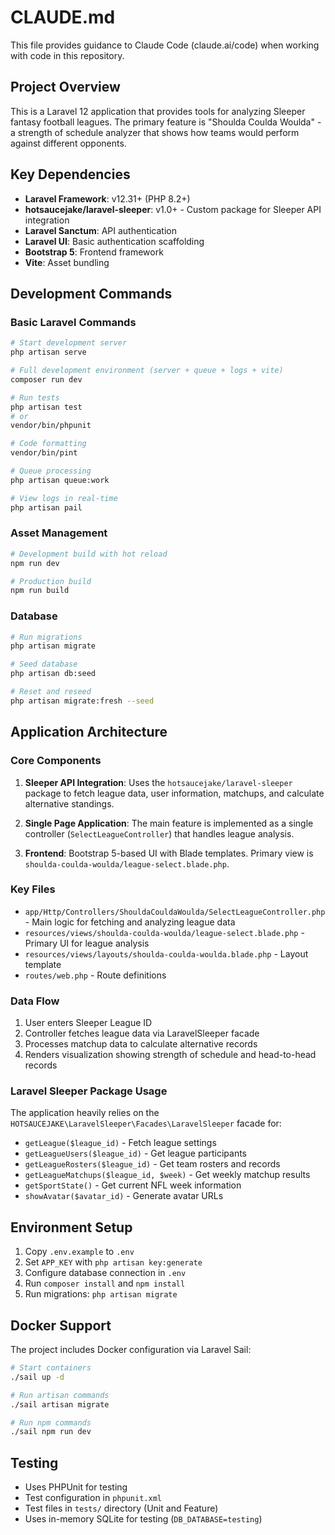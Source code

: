# CLAUDE.md

This file provides guidance to Claude Code (claude.ai/code) when working with code in this repository.

## Project Overview

This is a Laravel 12 application that provides tools for analyzing Sleeper fantasy football leagues. The primary feature is "Shoulda Coulda Woulda" - a strength of schedule analyzer that shows how teams would perform against different opponents.

## Key Dependencies

- **Laravel Framework**: v12.31+ (PHP 8.2+)
- **hotsaucejake/laravel-sleeper**: v1.0+ - Custom package for Sleeper API integration
- **Laravel Sanctum**: API authentication
- **Laravel UI**: Basic authentication scaffolding
- **Bootstrap 5**: Frontend framework
- **Vite**: Asset bundling

## Development Commands

### Basic Laravel Commands
```bash
# Start development server
php artisan serve

# Full development environment (server + queue + logs + vite)
composer run dev

# Run tests
php artisan test
# or
vendor/bin/phpunit

# Code formatting
vendor/bin/pint

# Queue processing
php artisan queue:work

# View logs in real-time
php artisan pail
```

### Asset Management
```bash
# Development build with hot reload
npm run dev

# Production build
npm run build
```

### Database
```bash
# Run migrations
php artisan migrate

# Seed database
php artisan db:seed

# Reset and reseed
php artisan migrate:fresh --seed
```

## Application Architecture

### Core Components

1. **Sleeper API Integration**: Uses the `hotsaucejake/laravel-sleeper` package to fetch league data, user information, matchups, and calculate alternative standings.

2. **Single Page Application**: The main feature is implemented as a single controller (`SelectLeagueController`) that handles league analysis.

3. **Frontend**: Bootstrap 5-based UI with Blade templates. Primary view is `shoulda-coulda-woulda/league-select.blade.php`.

### Key Files

- `app/Http/Controllers/ShouldaCouldaWoulda/SelectLeagueController.php` - Main logic for fetching and analyzing league data
- `resources/views/shoulda-coulda-woulda/league-select.blade.php` - Primary UI for league analysis
- `resources/views/layouts/shoulda-coulda-woulda.blade.php` - Layout template
- `routes/web.php` - Route definitions

### Data Flow

1. User enters Sleeper League ID
2. Controller fetches league data via LaravelSleeper facade
3. Processes matchup data to calculate alternative records
4. Renders visualization showing strength of schedule and head-to-head records

### Laravel Sleeper Package Usage

The application heavily relies on the `HOTSAUCEJAKE\LaravelSleeper\Facades\LaravelSleeper` facade for:
- `getLeague($league_id)` - Fetch league settings
- `getLeagueUsers($league_id)` - Get league participants
- `getLeagueRosters($league_id)` - Get team rosters and records
- `getLeagueMatchups($league_id, $week)` - Get weekly matchup results
- `getSportState()` - Get current NFL week information
- `showAvatar($avatar_id)` - Generate avatar URLs

## Environment Setup

1. Copy `.env.example` to `.env`
2. Set `APP_KEY` with `php artisan key:generate`
3. Configure database connection in `.env`
4. Run `composer install` and `npm install`
5. Run migrations: `php artisan migrate`

## Docker Support

The project includes Docker configuration via Laravel Sail:
```bash
# Start containers
./sail up -d

# Run artisan commands
./sail artisan migrate

# Run npm commands
./sail npm run dev
```

## Testing

- Uses PHPUnit for testing
- Test configuration in `phpunit.xml`
- Test files in `tests/` directory (Unit and Feature)
- Uses in-memory SQLite for testing (`DB_DATABASE=testing`)
